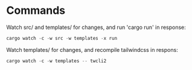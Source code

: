 # Commands

Watch src/ and templates/ for changes, and run 'cargo run' in response:

```rust
cargo watch -c -w src -w templates -x run
```

Watch templates/ for changes, and recompile tailwindcss in respons:

```rust
cargo watch -c -w templates -- twcli2
```
